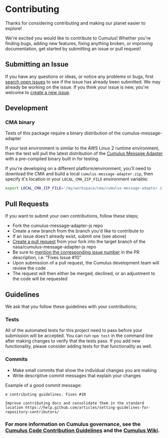 # Contributing

Thanks for considering contributing and making our planet easier to explore!

We're excited you would like to contribute to Cumulus! Whether you're finding bugs, adding new features, fixing anything broken, or improving documentation, get started by submitting an issue or pull request!

## Submitting an Issue

If you have any questions or ideas, or notice any problems or bugs, first [search open issues](https://github.com/nasa/cumulus-message-adapter-js/issues) to see if the issue has already been submitted. We may already be working on the issue. If you think your issue is new, you're welcome to [create a new issue](https://github.com/nasa/cumulus-message-adapter-js/issues/new).

## Development

### CMA binary

Tests of this package require a binary distribution of the cumulus-message-adapter

If your test environment is similar to the AWS Linux 2 runtime environment, then
the test will pull the latest distribution of the [Cumulus Message
Adapter](https://github.com/nasa/cumulus-message-adapter) with a pre-compiled
binary built in for testing.

If you're developing on a different platform/environment, you'll need to
download the CMA and build a local `cumulus-message-adapter.zip`, then specify
it's location in your `LOCAL_CMA_ZIP_FILE` environment variable:

```bash
export LOCAL_CMA_ZIP_FILE='/my/workspace/cma/cumulus-message-adapter.zip`
```

## Pull Requests

If you want to submit your own contributions, follow these steps;

* Fork the cumulus-message-adapter-js repo
* Create a new branch from the branch you'd like to contribute to
* If an issue does't already exist, submit one (see above)
* [Create a pull request](https://help.github.com/articles/creating-a-pull-request/) from your fork into the target branch of the nasa/cumulus-message-adapter-js repo
* Be sure to [mention the corresponding issue number](https://help.github.com/articles/closing-issues-using-keywords/) in the PR description, i.e. "Fixes Issue #10"
* Upon submission of a pull request, the Cumulus development team will review the code
* The request will then either be merged, declined, or an adjustment to the code will be requested

## Guidelines

We ask that you follow these guidelines with your contributions;

### Tests

All of the automated tests for this project need to pass before your submission will be accepted. You can run `npm test` in the command line after making changes to verify that the tests pass. If you add new functionality, please consider adding tests for that functionality as well.

### Commits

* Make small commits that show the individual changes you are making
* Write descriptive commit messages that explain your changes

Example of a good commit message:

```text
e contributing guidelines. Fixes #10

Improve contributing docs and consolidate them in the standard location https://help.github.com/articles/setting-guidelines-for-repository-contributors/
```

### For more information on Cumulus governance, see the [Cumulus Code Contribution Guidelines](https://docs.google.com/document/d/14J_DS6nyQ32BpeVjdR-YKfzHAzFB299tKghPGshXUTU/edit) and the [Cumulus Wiki](https://wiki.earthdata.nasa.gov/display/CUMULUS/Cumulus).
